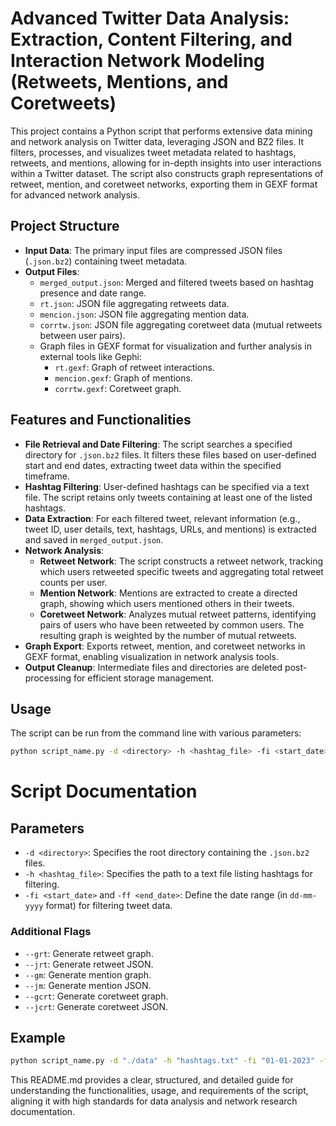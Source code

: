 # Advanced Twitter Data Analysis: Extraction, Content Filtering, and Interaction Network Modeling (Retweets, Mentions, and Coretweets)

This project contains a Python script that performs extensive data mining and network analysis on Twitter data, leveraging JSON and BZ2 files. It filters, processes, and visualizes tweet metadata related to hashtags, retweets, and mentions, allowing for in-depth insights into user interactions within a Twitter dataset. The script also constructs graph representations of retweet, mention, and coretweet networks, exporting them in GEXF format for advanced network analysis.

## Project Structure
- **Input Data**: The primary input files are compressed JSON files (`.json.bz2`) containing tweet metadata.
- **Output Files**:
  - `merged_output.json`: Merged and filtered tweets based on hashtag presence and date range.
  - `rt.json`: JSON file aggregating retweets data.
  - `mencion.json`: JSON file aggregating mention data.
  - `corrtw.json`: JSON file aggregating coretweet data (mutual retweets between user pairs).
  - Graph files in GEXF format for visualization and further analysis in external tools like Gephi:
    - `rt.gexf`: Graph of retweet interactions.
    - `mencion.gexf`: Graph of mentions.
    - `corrtw.gexf`: Coretweet graph.

## Features and Functionalities
- **File Retrieval and Date Filtering**: The script searches a specified directory for `.json.bz2` files. It filters these files based on user-defined start and end dates, extracting tweet data within the specified timeframe.
- **Hashtag Filtering**: User-defined hashtags can be specified via a text file. The script retains only tweets containing at least one of the listed hashtags.
- **Data Extraction**: For each filtered tweet, relevant information (e.g., tweet ID, user details, text, hashtags, URLs, and mentions) is extracted and saved in `merged_output.json`.
- **Network Analysis**:
  - **Retweet Network**: The script constructs a retweet network, tracking which users retweeted specific tweets and aggregating total retweet counts per user.
  - **Mention Network**: Mentions are extracted to create a directed graph, showing which users mentioned others in their tweets.
  - **Coretweet Network**: Analyzes mutual retweet patterns, identifying pairs of users who have been retweeted by common users. The resulting graph is weighted by the number of mutual retweets.
- **Graph Export**: Exports retweet, mention, and coretweet networks in GEXF format, enabling visualization in network analysis tools.
- **Output Cleanup**: Intermediate files and directories are deleted post-processing for efficient storage management.

## Usage
The script can be run from the command line with various parameters:

```bash
python script_name.py -d <directory> -h <hashtag_file> -fi <start_date> -ff <end_date> [options]
```

# Script Documentation

## Parameters
- `-d <directory>`: Specifies the root directory containing the `.json.bz2` files.
- `-h <hashtag_file>`: Specifies the path to a text file listing hashtags for filtering.
- `-fi <start_date>` and `-ff <end_date>`: Define the date range (in `dd-mm-yyyy` format) for filtering tweet data.

### Additional Flags
- `--grt`: Generate retweet graph.
- `--jrt`: Generate retweet JSON.
- `--gm`: Generate mention graph.
- `--jm`: Generate mention JSON.
- `--gcrt`: Generate coretweet graph.
- `--jcrt`: Generate coretweet JSON.

## Example

```bash
python script_name.py -d "./data" -h "hashtags.txt" -fi "01-01-2023" -ff "31-12-2023" --grt --gm --gcrt
```


This README.md provides a clear, structured, and detailed guide for understanding the functionalities, usage, and requirements of the script, aligning it with high standards for data analysis and network research documentation.
